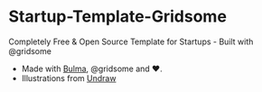 # Startup-Template-Gridsome
Completely Free &amp; Open Source Template for Startups - Built with @gridsome


 - Made with [Bulma](https://bulma.io/), @gridsome and ❤️.
 - Illustrations from [Undraw](https://undraw.co/)
